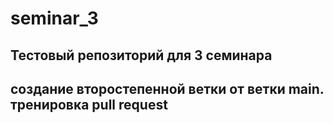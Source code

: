 # seminar_3

## Тестовый репозиторий для 3 семинара

## создание второстепенной ветки от ветки main. тренировка pull request